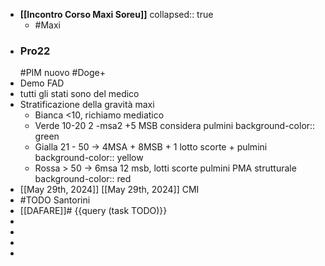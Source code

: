 - **[[Incontro Corso Maxi Soreu]]**
  collapsed:: true
	- #Maxi
- ### Pro22
  #PIM nuovo #Doge+
- Demo FAD
- tutti gli stati sono del medico
- Stratificazione della gravità maxi
	- Bianca <10, richiamo mediatico
	- Verde  10-20 2 -msa2  +5 MSB considera pulmini
	  background-color:: green
	- Gialla 21 - 50 -> 4MSA + 8MSB + 1 lotto scorte + pulmini
	  background-color:: yellow
	- Rossa > 50 -> 6msa 12 msb, lotti scorte pulmini PMA strutturale
	  background-color:: red
- [[May 29th, 2024]] [[May 29th, 2024]] CMI
- #TODO Santorini
- [[DAFARE]]# {{query (task TODO)}}
-
-
-
-